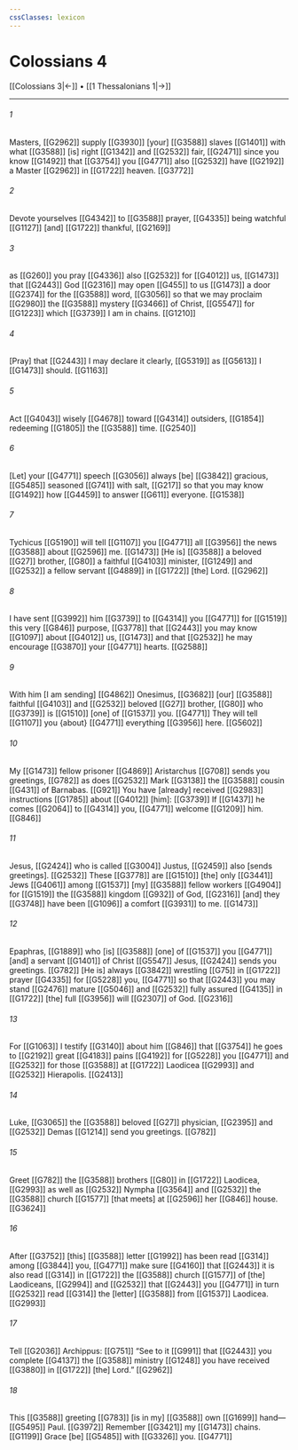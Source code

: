 ```yaml
---
cssClasses: lexicon
---
```


# Colossians 4

[[Colossians 3|←]] • [[1 Thessalonians 1|→]]

---

###### 1
Masters, [[G2962]] supply [[G3930]] [your] [[G3588]] slaves [[G1401]] with what [[G3588]] [is] right [[G1342]] and [[G2532]] fair, [[G2471]] since you know [[G1492]] that [[G3754]] you [[G4771]] also [[G2532]] have [[G2192]] a Master [[G2962]] in [[G1722]] heaven. [[G3772]]

###### 2
Devote yourselves [[G4342]] to [[G3588]] prayer, [[G4335]] being watchful [[G1127]] [and] [[G1722]] thankful, [[G2169]]

###### 3
as [[G260]] you pray [[G4336]] also [[G2532]] for [[G4012]] us, [[G1473]] that [[G2443]] God [[G2316]] may open [[G455]] to us [[G1473]] a door [[G2374]] for the [[G3588]] word, [[G3056]] so that we may proclaim [[G2980]] the [[G3588]] mystery [[G3466]] of Christ, [[G5547]] for [[G1223]] which [[G3739]] I am in chains. [[G1210]]

###### 4
[Pray] that [[G2443]] I may declare it clearly, [[G5319]] as [[G5613]] I [[G1473]] should. [[G1163]]

###### 5
Act [[G4043]] wisely [[G4678]] toward [[G4314]] outsiders, [[G1854]] redeeming [[G1805]] the [[G3588]] time. [[G2540]]

###### 6
[Let] your [[G4771]] speech [[G3056]] always [be] [[G3842]] gracious, [[G5485]] seasoned [[G741]] with salt, [[G217]] so that you may know [[G1492]] how [[G4459]] to answer [[G611]] everyone. [[G1538]]

###### 7
Tychicus [[G5190]] will tell [[G1107]] you [[G4771]] all [[G3956]] the news [[G3588]] about [[G2596]] me. [[G1473]] [He is] [[G3588]] a beloved [[G27]] brother, [[G80]] a faithful [[G4103]] minister, [[G1249]] and [[G2532]] a fellow servant [[G4889]] in [[G1722]] [the] Lord. [[G2962]]

###### 8
I have sent [[G3992]] him [[G3739]] to [[G4314]] you [[G4771]] for [[G1519]] this very [[G846]] purpose, [[G3778]] that [[G2443]] you may know [[G1097]] about [[G4012]] us, [[G1473]] and that [[G2532]] he may encourage [[G3870]] your [[G4771]] hearts. [[G2588]]

###### 9
With him [I am sending] [[G4862]] Onesimus, [[G3682]] [our] [[G3588]] faithful [[G4103]] and [[G2532]] beloved [[G27]] brother, [[G80]] who [[G3739]] is [[G1510]] [one] of [[G1537]] you. [[G4771]] They will tell [[G1107]] you {about} [[G4771]] everything [[G3956]] here. [[G5602]]

###### 10
My [[G1473]] fellow prisoner [[G4869]] Aristarchus [[G708]] sends you greetings, [[G782]] as does [[G2532]] Mark [[G3138]] the [[G3588]] cousin [[G431]] of Barnabas. [[G921]] You have [already] received [[G2983]] instructions [[G1785]] about [[G4012]] [him]: [[G3739]] If [[G1437]] he comes [[G2064]] to [[G4314]] you, [[G4771]] welcome [[G1209]] him. [[G846]]

###### 11
Jesus, [[G2424]] who is called [[G3004]] Justus, [[G2459]] also [sends greetings]. [[G2532]] These [[G3778]] are [[G1510]] [the] only [[G3441]] Jews [[G4061]] among [[G1537]] [my] [[G3588]] fellow workers [[G4904]] for [[G1519]] the [[G3588]] kingdom [[G932]] of God, [[G2316]] [and] they [[G3748]] have been [[G1096]] a comfort [[G3931]] to me. [[G1473]]

###### 12
Epaphras, [[G1889]] who [is] [[G3588]] [one] of [[G1537]] you [[G4771]] [and] a servant [[G1401]] of Christ [[G5547]] Jesus, [[G2424]] sends you greetings. [[G782]] [He is] always [[G3842]] wrestling [[G75]] in [[G1722]] prayer [[G4335]] for [[G5228]] you, [[G4771]] so that [[G2443]] you may stand [[G2476]] mature [[G5046]] and [[G2532]] fully assured [[G4135]] in [[G1722]] [the] full [[G3956]] will [[G2307]] of God. [[G2316]]

###### 13
For [[G1063]] I testify [[G3140]] about him [[G846]] that [[G3754]] he goes to [[G2192]] great [[G4183]] pains [[G4192]] for [[G5228]] you [[G4771]] and [[G2532]] for those [[G3588]] at [[G1722]] Laodicea [[G2993]] and [[G2532]] Hierapolis. [[G2413]]

###### 14
Luke, [[G3065]] the [[G3588]] beloved [[G27]] physician, [[G2395]] and [[G2532]] Demas [[G1214]] send you greetings. [[G782]]

###### 15
Greet [[G782]] the [[G3588]] brothers [[G80]] in [[G1722]] Laodicea, [[G2993]] as well as [[G2532]] Nympha [[G3564]] and [[G2532]] the [[G3588]] church [[G1577]] [that meets] at [[G2596]] her [[G846]] house. [[G3624]]

###### 16
After [[G3752]] [this] [[G3588]] letter [[G1992]] has been read [[G314]] among [[G3844]] you, [[G4771]] make sure [[G4160]] that [[G2443]] it is also read [[G314]] in [[G1722]] the [[G3588]] church [[G1577]] of [the] Laodiceans, [[G2994]] and [[G2532]] that [[G2443]] you [[G4771]] in turn [[G2532]] read [[G314]] the [letter] [[G3588]] from [[G1537]] Laodicea. [[G2993]]

###### 17
Tell [[G2036]] Archippus: [[G751]] “See to it [[G991]] that [[G2443]] you complete [[G4137]] the [[G3588]] ministry [[G1248]] you have received [[G3880]] in [[G1722]] [the] Lord.” [[G2962]]

###### 18
This [[G3588]] greeting [[G783]] [is in my] [[G3588]] own [[G1699]] hand— [[G5495]] Paul. [[G3972]] Remember [[G3421]] my [[G1473]] chains. [[G1199]] Grace [be] [[G5485]] with [[G3326]] you. [[G4771]]

